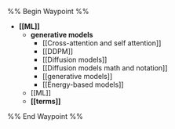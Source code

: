 %% Begin Waypoint %%
- **[[ML]]**
	- **generative models**
		- [[Cross-attention and self attention]]
		- [[DDPM]]
		- [[Diffusion models]]
		- [[Diffusion models math and notation]]
		- [[generative models]]
		- [[Energy-based models]]
	- [[ML]]
	- **[[terms]]**

%% End Waypoint %%